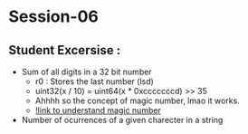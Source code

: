 # Session-06

## Student Excersise : 

- Sum of all digits in a 32 bit number
  - r0 : Stores the last number (lsd)
  - uint32(x / 10) = uint64(x * 0xcccccccd) >> 35
  - Ahhhh so the concept of magic number, lmao it works.
  - [!link to understand magic number](https://stackoverflow.com/questions/23065711/divide-by-10-in-assembly-not-giving-correct-result/23070559#23070559)
- Number of ocurrences of a given charecter in a string

